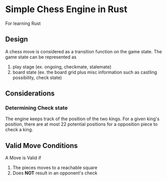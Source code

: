 # Simple Chess Engine in Rust

For learning Rust

## Design

A chess move is considered as a transition function on the game state. The game state can be represented as

1. play stage (ex. ongoing, checkmate, stalemate)
2. board state (ex. the board grid plus misc information such as castling possibility, check state)


## Considerations

### Determining Check state

The engine keeps track of the position of the two kings.
For a given king's position, there are at most 22 potential positions for a opposition piece to check a king.

## Valid Move Conditions

A Move is Valid if

1. The pieces moves to a reachable square
2. Does **NOT** result in an opponent's check